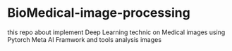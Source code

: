 # BioMedical-image-processing
this repo about implement Deep Learning technic on Medical images using Pytorch Meta AI Framwork and tools analysis images 
